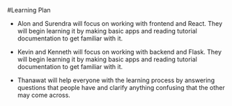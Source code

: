 #Learning Plan
- Alon and Surendra will focus on working with frontend and React. They will begin learning it by making basic apps and reading tutorial
documentation to get familiar with it.

- Kevin and Kenneth will focus on working with backend and Flask. They will begin learning it by making basic apps and reading tutorial
documentation to get familiar with it.

- Thanawat will help everyone with the learning process by answering questions that people have and clarify anything confusing that 
the other may come across. 